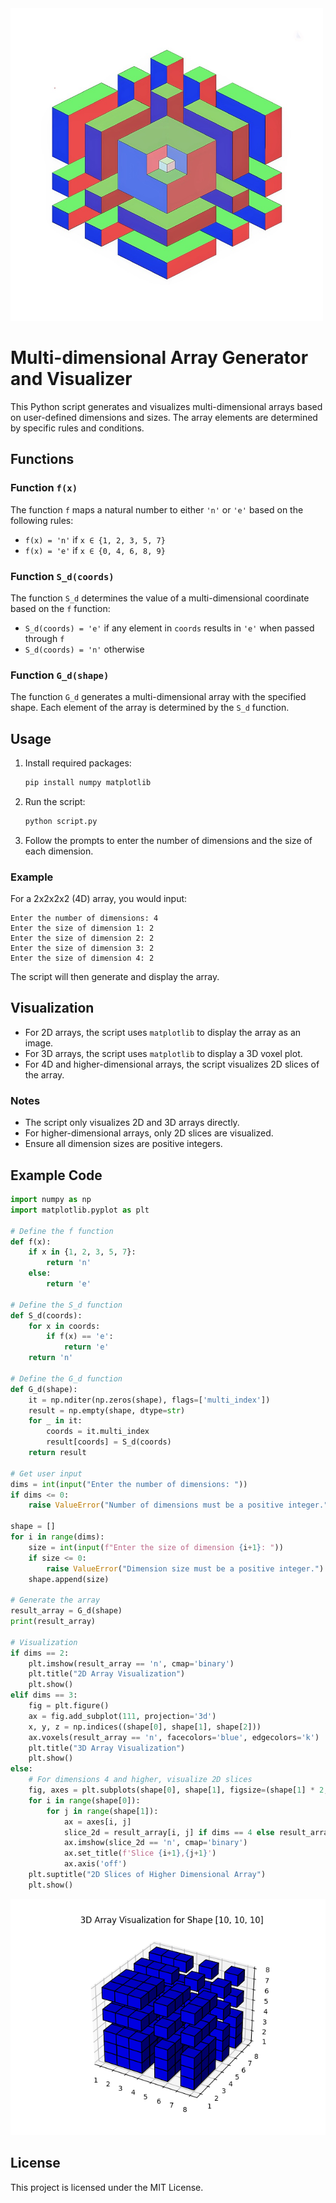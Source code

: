 <img src="images/main.png" alt="logo" width="500">

# Multi-dimensional Array Generator and Visualizer

This Python script generates and visualizes multi-dimensional arrays based on user-defined dimensions and sizes. The array elements are determined by specific rules and conditions.

## Functions

### Function `f(x)`

The function `f` maps a natural number to either `'n'` or `'e'` based on the following rules:
- `f(x) = 'n'` if `x ∈ {1, 2, 3, 5, 7}`
- `f(x) = 'e'` if `x ∈ {0, 4, 6, 8, 9}`

### Function `S_d(coords)`

The function `S_d` determines the value of a multi-dimensional coordinate based on the `f` function:
- `S_d(coords) = 'e'` if any element in `coords` results in `'e'` when passed through `f`
- `S_d(coords) = 'n'` otherwise

### Function `G_d(shape)`

The function `G_d` generates a multi-dimensional array with the specified shape. Each element of the array is determined by the `S_d` function.

## Usage

1. Install required packages:
   ```sh
   pip install numpy matplotlib
   ```

2. Run the script:
   ```sh
   python script.py
   ```

3. Follow the prompts to enter the number of dimensions and the size of each dimension.

### Example

For a 2x2x2x2 (4D) array, you would input:
```
Enter the number of dimensions: 4
Enter the size of dimension 1: 2
Enter the size of dimension 2: 2
Enter the size of dimension 3: 2
Enter the size of dimension 4: 2
```

The script will then generate and display the array.

## Visualization

- For 2D arrays, the script uses `matplotlib` to display the array as an image.
- For 3D arrays, the script uses `matplotlib` to display a 3D voxel plot.
- For 4D and higher-dimensional arrays, the script visualizes 2D slices of the array.

### Notes

- The script only visualizes 2D and 3D arrays directly.
- For higher-dimensional arrays, only 2D slices are visualized.
- Ensure all dimension sizes are positive integers.

## Example Code

```python
import numpy as np
import matplotlib.pyplot as plt

# Define the f function
def f(x):
    if x in {1, 2, 3, 5, 7}:
        return 'n'
    else:
        return 'e'

# Define the S_d function
def S_d(coords):
    for x in coords:
        if f(x) == 'e':
            return 'e'
    return 'n'

# Define the G_d function
def G_d(shape):
    it = np.nditer(np.zeros(shape), flags=['multi_index'])
    result = np.empty(shape, dtype=str)
    for _ in it:
        coords = it.multi_index
        result[coords] = S_d(coords)
    return result

# Get user input
dims = int(input("Enter the number of dimensions: "))
if dims <= 0:
    raise ValueError("Number of dimensions must be a positive integer.")

shape = []
for i in range(dims):
    size = int(input(f"Enter the size of dimension {i+1}: "))
    if size <= 0:
        raise ValueError("Dimension size must be a positive integer.")
    shape.append(size)

# Generate the array
result_array = G_d(shape)
print(result_array)

# Visualization
if dims == 2:
    plt.imshow(result_array == 'n', cmap='binary')
    plt.title("2D Array Visualization")
    plt.show()
elif dims == 3:
    fig = plt.figure()
    ax = fig.add_subplot(111, projection='3d')
    x, y, z = np.indices((shape[0], shape[1], shape[2]))
    ax.voxels(result_array == 'n', facecolors='blue', edgecolors='k')
    plt.title("3D Array Visualization")
    plt.show()
else:
    # For dimensions 4 and higher, visualize 2D slices
    fig, axes = plt.subplots(shape[0], shape[1], figsize=(shape[1] * 2, shape[0] * 2))
    for i in range(shape[0]):
        for j in range(shape[1]):
            ax = axes[i, j]
            slice_2d = result_array[i, j] if dims == 4 else result_array[i, j, 0]
            ax.imshow(slice_2d == 'n', cmap='binary')
            ax.set_title(f'Slice {i+1},{j+1}')
            ax.axis('off')
    plt.suptitle("2D Slices of Higher Dimensional Array")
    plt.show()
```
![alt text](images/dim=3[10,10,10].png)
## License

This project is licensed under the MIT License.
